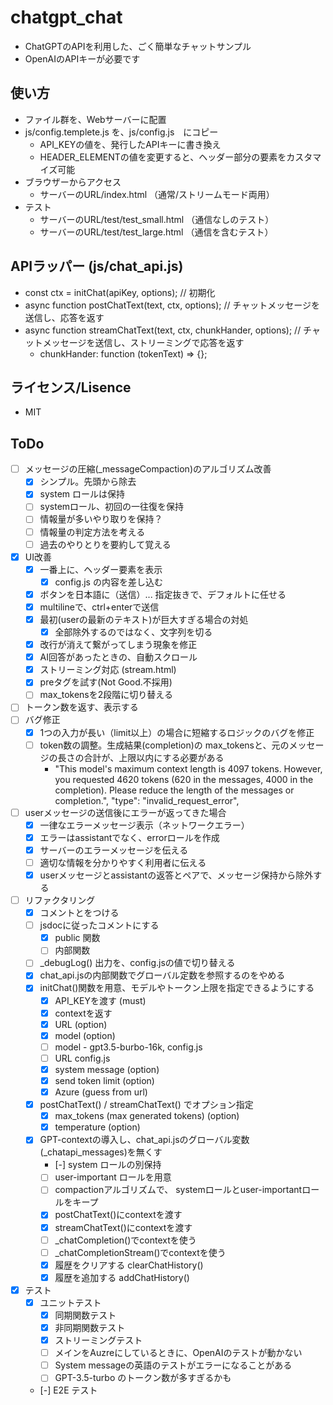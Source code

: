 # chatgpt_chat

- ChatGPTのAPIを利用した、ごく簡単なチャットサンプル
- OpenAIのAPIキーが必要です


## 使い方

- ファイル群を、Webサーバーに配置
- js/config.templete.js を、js/config.js　にコピー
  - API_KEYの値を、発行したAPIキーに書き換え
  - HEADER_ELEMENTの値を変更すると、ヘッダー部分の要素をカスタマイズ可能
- ブラウザーからアクセス
  - サーバーのURL/index.html （通常/ストリームモード両用）
- テスト
  - サーバーのURL/test/test_small.html （通信なしのテスト）
  - サーバーのURL/test/test_large.html （通信を含むテスト）

## APIラッパー (js/chat_api.js)
- const ctx = initChat(apiKey, options); // 初期化
- async function postChatText(text, ctx, options); // チャットメッセージを送信し、応答を返す
- async function streamChatText(text, ctx, chunkHander, options); // チャットメッセージを送信し、ストリーミングで応答を返す
  - chunkHander:  function (tokenText) => {}; 

## ライセンス/Lisence

- MIT


## ToDo

- [ ] メッセージの圧縮(_messageCompaction)のアルゴリズム改善
  - [x] シンプル。先頭から除去
  - [x] system ロールは保持
  - [ ] systemロール、初回の一往復を保持
  - [ ] 情報量が多いやり取りを保持？ 
  - [ ] 情報量の判定方法を考える
  - [ ] 過去のやりとりを要約して覚える
- [x] UI改善
  - [x] 一番上に、ヘッダー要素を表示
      - [x] config.js の内容を差し込む
  - [x] ボタンを日本語に（送信）... 指定抜きで、デフォルトに任せる
  - [x] multilineで、ctrl+enterで送信
  - [x] 最初(userの最新のテキスト)が巨大すぎる場合の対処
    - [x] 全部除外するのではなく、文字列を切る
  - [x] 改行が消えて繋がってしまう現象を修正
  - [x] AI回答があったときの、自動スクロール
  - [x] ストリーミング対応 (stream.html)
  - [x] preタグを試す(Not Good.不採用)
  - [ ] max_tokensを2段階に切り替える
- [ ] トークン数を返す、表示する
- [ ] バグ修正
  - [x] 1つの入力が長い（limit以上）の場合に短縮するロジックのバグを修正
  - [ ] token数の調整。生成結果(completion)の max_tokensと、元のメッセージの長さの合計が、上限以内にする必要がある
    - "This model's maximum context length is 4097 tokens. However, you requested 4620 tokens (620 in the messages, 4000 in the completion). Please reduce the length of the messages or completion.",
"type": "invalid_request_error",
- [ ] userメッセージの送信後にエラーが返ってきた場合
  - [x] 一律なエラーメッセージ表示（ネットワークエラー）
  - [x] エラーはassistantでなく、errorロールを作成
  - [x] サーバーのエラーメッセージを伝える
  - [ ] 適切な情報を分かりやすく利用者に伝える 
  - [x] userメッセージとassistantの返答とペアで、メッセージ保持から除外する
- [ ] リファクタリング
  - [x] コメントとをつける
  - [ ] jsdocに従ったコメントにする
    - [x] public 関数
    - [ ] 内部関数
  - [ ] _debugLog() 出力を、config.jsの値で切り替える
  - [x] chat_api.jsの内部関数でグローバル定数を参照するのをやめる
  - [x] initChat()関数を用意、モデルやトークン上限を指定できるようにする
    - [x] API_KEYを渡す (must)
    - [x] contextを返す
    - [x] URL (option)
    - [x] model (option)
    - [ ] model - gpt3.5-burbo-16k, config.js
    - [ ] URL config.js
    - [x] system message (option)
    - [x] send token limit (option)
    - [x] Azure (guess from url)
  - [x] postChatText() / streamChatText() でオプション指定
    - [x] max_tokens (max generated tokens) (option)
    - [x] temperature (option)
  - [x] GPT-contextの導入し、chat_api.jsのグローバル変数(_chatapi_messages)を無くす
    - [-] system ロールの別保持
    - [ ] user-important ロールを用意
    - [ ] compactionアルゴリズムで、 systemロールとuser-importantロールをキープ
    - [x] postChatText()にcontextを渡す
    - [x] streamChatText()にcontextを渡す
    - [ ] _chatCompletion()でcontextを使う
    - [ ] _chatCompletionStream()でcontextを使う
    - [x] 履歴をクリアする clearChatHistory()
    - [x] 履歴を追加する addChatHistory()
- [x] テスト
  - [x] ユニットテスト
    - [x] 同期関数テスト
    - [x] 非同期関数テスト
    - [x] ストリーミングテスト
    - [ ] メインをAuzreにしているときに、OpenAIのテストが動かない
    - [ ] System messageの英語のテストがエラーになることがある
    - [ ] GPT-3.5-turbo のトークン数が多すぎるかも
  - [-] E2E テスト



